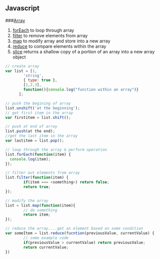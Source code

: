 ## Javascript

###[Array](https://developer.mozilla.org/en-US/docs/Web/JavaScript/Reference/Global_Objects/Array)

1. [forEach](https://developer.mozilla.org/en-US/docs/Web/JavaScript/Reference/Global_Objects/Array/forEach) to loop through array
2. [filter](https://developer.mozilla.org/en-US/docs/Web/JavaScript/Reference/Global_Objects/Array/filter) to remove elements from array
3. [map](https://developer.mozilla.org/en-US/docs/Web/JavaScript/Reference/Global_Objects/Array/map) to modify array and store into a new array
4. [reduce](https://developer.mozilla.org/en-US/docs/Web/JavaScript/Reference/Global_Objects/Array/reduce) to compare elements within the array
5. [slice](https://developer.mozilla.org/en-US/docs/Web/JavaScript/Reference/Global_Objects/Array/slice) returns a shallow copy of a portion of an array into a new array object

```javascript
// create array
var list = [1, 
        'string', 
        { type: true }, 
        [1,2,3], 
        function(){console.log("function within an array")}
      ];

// push the begining of array
list.unshift('at the beginning');
// get first item in the array
var firstitem = list.shift();

// push at end of array
list.push(at the end);
//get the last item in the array
var lastitem = list.pop();

// loop through the array & perform operation
list.forEach(function(item) {
  console.log(item);
});

// filter out elements from array
list.filter(function(item) {
        if(item === <something>) return false;
        return true;
});

// modify the array
list = list.map(function(item){
        // do something
        return item;
});

// reduce the array....get an element based on some condition
var someItem = list.reduce(fucntion(previousValue, currentValue) {
        // some example code
        if(previousValue > currentValue) return previousValue;
        return currentValue;
})
```

